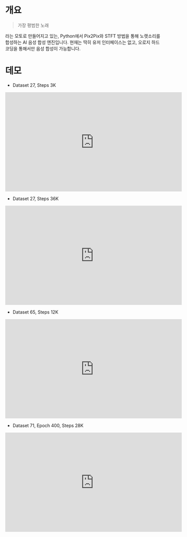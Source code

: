 
# 개요

> 가장 평범한 노래

라는 모토로 만들어지고 있는, Python에서 Pix2Pix와 STFT 방법을 통해 노랫소리를 합성하는 AI 음성 합성 엔진입니다. 현재는 딱히 유저 인터페이스는 없고, 오로지 하드 코딩을 통해서만 음성 합성이 가능합니다.

# 데모

* Dataset 27, Steps 3K

<iframe class="youtube" width="560" height="315" src="https://www.youtube.com/embed/e0Ywt4mYRXU" title="YouTube video player" frameborder="0" allow="accelerometer; autoplay; clipboard-write; encrypted-media; gyroscope; picture-in-picture; web-share" allowfullscreen></iframe>

* Dataset 27, Steps 36K

<iframe class="youtube" width="560" height="315" src="https://www.youtube.com/embed/yxm8It_96dk" title="YouTube video player" frameborder="0" allow="accelerometer; autoplay; clipboard-write; encrypted-media; gyroscope; picture-in-picture; web-share" allowfullscreen></iframe>

* Dataset 65, Steps 12K

<iframe class="youtube" width="560" height="315" src="https://www.youtube.com/embed/cHCqBWZOqco" title="YouTube video player" frameborder="0" allow="accelerometer; autoplay; clipboard-write; encrypted-media; gyroscope; picture-in-picture; web-share" allowfullscreen></iframe>

* Dataset 71, Epoch 400, Steps 28K

<iframe width="560" height="315" class="youtube" src="https://www.youtube.com/embed/0bCSZ1WOfzw" title="YouTube video player" frameborder="0" allow="accelerometer; autoplay; clipboard-write; encrypted-media; gyroscope; picture-in-picture; web-share" allowfullscreen></iframe>
